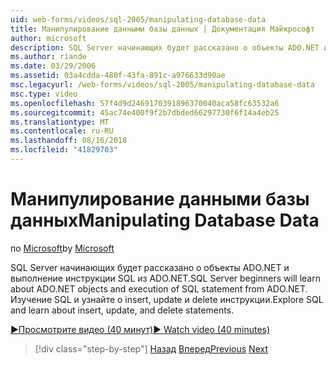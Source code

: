 ```yaml
---
uid: web-forms/videos/sql-2005/manipulating-database-data
title: Манипулирование данными базы данных | Документация Майкрософт
author: microsoft
description: SQL Server начинающих будет рассказано о объекты ADO.NET и выполнение инструкции SQL из ADO.NET. Изучение SQL и узнайте о insert, update и delete sta...
ms.author: riande
ms.date: 03/29/2006
ms.assetid: 03a4cdda-480f-43fa-891c-a976633d90ae
msc.legacyurl: /web-forms/videos/sql-2005/manipulating-database-data
msc.type: video
ms.openlocfilehash: 57f4d9d2469170391896370040aca58fc63532a6
ms.sourcegitcommit: 45ac74e400f9f2b7dbded66297730f6f14a4eb25
ms.translationtype: MT
ms.contentlocale: ru-RU
ms.lasthandoff: 08/16/2018
ms.locfileid: "41829703"
---
```

<a name="manipulating-database-data"></a><span data-ttu-id="b5e7b-104">Манипулирование данными базы данных</span><span class="sxs-lookup"><span data-stu-id="b5e7b-104">Manipulating Database Data</span></span>
====================
<span data-ttu-id="b5e7b-105">по [Microsoft](https://github.com/microsoft)</span><span class="sxs-lookup"><span data-stu-id="b5e7b-105">by [Microsoft](https://github.com/microsoft)</span></span>

<span data-ttu-id="b5e7b-106">SQL Server начинающих будет рассказано о объекты ADO.NET и выполнение инструкции SQL из ADO.NET.</span><span class="sxs-lookup"><span data-stu-id="b5e7b-106">SQL Server beginners will learn about ADO.NET objects and execution of SQL statement from ADO.NET.</span></span> <span data-ttu-id="b5e7b-107">Изучение SQL и узнайте о insert, update и delete инструкции.</span><span class="sxs-lookup"><span data-stu-id="b5e7b-107">Explore SQL and learn about insert, update, and delete statements.</span></span>

[<span data-ttu-id="b5e7b-108">&#9654;Просмотрите видео (40 минут)</span><span class="sxs-lookup"><span data-stu-id="b5e7b-108">&#9654; Watch video (40 minutes)</span></span>](https://channel9.msdn.com/Blogs/ASP-NET-Site-Videos/manipulating-database-data)

> [!div class="step-by-step"]
> <span data-ttu-id="b5e7b-109">[Назад](designing-relational-database-tables.md)
> [Вперед](more-structured-query-language.md)</span><span class="sxs-lookup"><span data-stu-id="b5e7b-109">[Previous](designing-relational-database-tables.md)
[Next](more-structured-query-language.md)</span></span>
